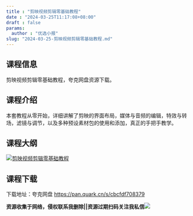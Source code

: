 ```yaml
---
title : "剪映视频剪辑零基础教程"
date : "2024-03-25T11:17:08+08:00"
draft : false
params:
  author : "优选小报"
slug: "2024-03-25-剪映视频剪辑零基础教程.md"
---
```


## 课程信息

剪映视频剪辑零基础教程，夸克网盘资源下载。

## 课程介绍

本套教程从零开始，详细讲解了剪映的界面布局，媒体与音频的编辑，特效与转场，滤镜与调节，以及多种预设素材包的使用和添加，真正的手把手教学。

## 课程大纲

[![剪映视频剪辑零基础教程](//img7-1.zhekoulieshou.com/mmbiz_jpg/iaHBVewvSIbAjcr9g6TlCXSfiaDqkbzuEzCFXVpOtQ3NciaePH8icytpicWQkpQKicWiclmlpYAibia0D55icDvy36o763Lg/0)](//img7-1.zhekoulieshou.com/mmbiz_jpg/iaHBVewvSIbAjcr9g6TlCXSfiaDqkbzuEzCFXVpOtQ3NciaePH8icytpicWQkpQKicWiclmlpYAibia0D55icDvy36o763Lg/0)

## 课程下载

下载地址：夸克网盘 https://pan.quark.cn/s/cbcfdf708379

**资源收集于网络，侵权联系我删除||资源过期扫码关注我私信**![](//img7-1.zhekoulieshou.com/mmbiz_jpg/iaHBVewvSIbAjcr9g6TlCXSfiaDqkbzuEzp207hVzPqT4YGQOAazQ1KNHCeACbia5Lzq4Ckwibe48iar1q7lgVP1o3w/640?wx_fmt=jpeg&from=appmsg)


